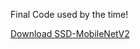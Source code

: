Final Code used by the time!

[Download SSD-MobileNetV2](https://drive.google.com/file/d/1_t2I0OFkbSbue_PikmIgToBI0g-kt7L5/view?usp=share_link)
